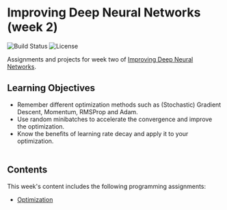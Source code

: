 # Improving Deep Neural Networks (week 2)
![Build Status](https://img.shields.io/badge/build-Stable-green.svg)
![License](https://img.shields.io/badge/license-DO_WHATEVER_YOU_WANT-green.svg)

Assignments and projects for week two of [Improving Deep Neural Networks](https://www.coursera.org/learn/deep-neural-network).

## Learning Objectives
* Remember different optimization methods such as (Stochastic) Gradient Descent, Momentum, RMSProp and Adam.
* Use random minibatches to accelerate the convergence and improve the optimization.
* Know the benefits of learning rate decay and apply it to your optimization.
<br/><br/>

## Contents
This week's content includes the following programming assignments:
* [Optimization](https://github.com/chivingtoninc/Coursera-Deep-Learning/tree/master/2-Improving-Deep-Neural-Networks/week-2/Optimization)
